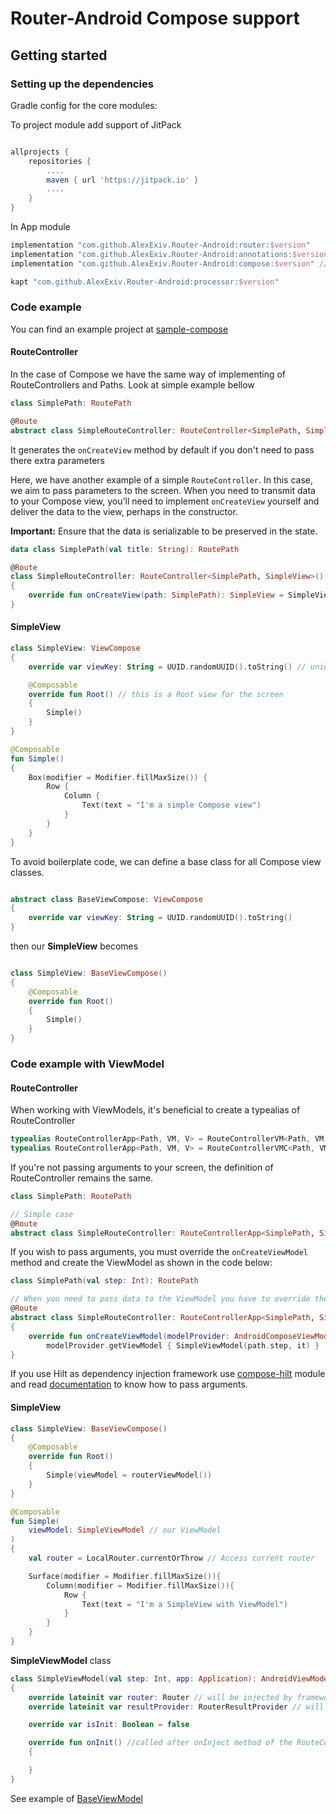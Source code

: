 # Router-Android Compose support

## Getting started

### Setting up the dependencies

Gradle config for the core modules:

To project module add support of JitPack

```groovy

allprojects {
    repositories {
        ....
        maven { url 'https://jitpack.io' }
        ....
    }
}
```

In App module

```groovy
implementation "com.github.AlexExiv.Router-Android:router:$version"
implementation "com.github.AlexExiv.Router-Android:annotations:$version"
implementation "com.github.AlexExiv.Router-Android:compose:$version" // add support of compose

kapt "com.github.AlexExiv.Router-Android:processor:$version"
```

### Code example

You can find an example project at [sample-compose](../sample-compose)

#### RouteController
In the case of Compose we have the same way of implementing of RouteControllers and Paths. Look at simple example bellow

```kotlin
class SimplePath: RoutePath

@Route
abstract class SimpleRouteController: RouteController<SimplePath, SimpleView>()
```

It generates the `onCreateView` method by default if you don't need to pass there extra parameters

Here, we have another example of a simple `RouteController`. In this case, we aim to pass parameters to the screen.
When you need to transmit data to your Compose view, you'll need to implement `onCreateView` yourself and deliver the data to the view, perhaps in the constructor.

**Important:** Ensure that the data is serializable to be preserved in the state.

```kotlin
data class SimplePath(val title: String): RoutePath

@Route
class SimpleRouteController: RouteController<SimplePath, SimpleView>()
{
    override fun onCreateView(path: SimplePath): SimpleView = SimpleView(path.title)
}
```

#### SimpleView

```kotlin
class SimpleView: ViewCompose
{
    override var viewKey: String = UUID.randomUUID().toString() // unique id for this view

    @Composable
    override fun Root() // this is a Root view for the screen
    {
        Simple()
    }
}

@Composable
fun Simple()
{
    Box(modifier = Modifier.fillMaxSize()) {
        Row { 
            Column {
                Text(text = "I'm a simple Compose view")
            }
        }
    }
}
```

To avoid boilerplate code, we can define a base class for all Compose view classes.

```kotlin

abstract class BaseViewCompose: ViewCompose
{
    override var viewKey: String = UUID.randomUUID().toString()
}
```

then our **SimpleView** becomes

```kotlin

class SimpleView: BaseViewCompose()
{
    @Composable
    override fun Root()
    {
        Simple()
    }
}
```

### Code example with ViewModel

#### RouteController

When working with ViewModels, it's beneficial to create a typealias of RouteController

```kotlin
typealias RouteControllerApp<Path, VM, V> = RouteControllerVM<Path, VM, AndroidComposeViewModelProvider, V> // if you don't use Component fo injection
typealias RouteControllerApp<Path, VM, V> = RouteControllerVMC<Path, VM, AndroidComposeViewModelProvider, V, AppComponent> // otherwise
```

If you're not passing arguments to your screen, the definition of RouteController remains the same.

```kotlin
class SimplePath: RoutePath

// Simple case
@Route
abstract class SimpleRouteController: RouteControllerApp<SimplePath, SimpleViewModel, SimpleView>()
```

If you wish to pass arguments, you must override the `onCreateViewModel` method and create the ViewModel as shown in the code below:

```kotlin
class SimplePath(val step: Int): RoutePath

// When you need to pass data to the ViewModel you have to override the onCreateViewModel method
@Route
abstract class SimpleRouteController: RouteControllerApp<SimplePath, SimpleViewModel, SimpleView>()
{
    override fun onCreateViewModel(modelProvider: AndroidComposeViewModelProvider, path: SimplePath): SimpleViewModel =
        modelProvider.getViewModel { SimpleViewModel(path.step, it) }
}
```

If you use Hilt as dependency injection framework use [compose-hilt](../compose-hilt) module and read [documentation](../compose-hilt/README.md) to know how to pass arguments.

#### SimpleView

```kotlin
class SimpleView: BaseViewCompose()
{
    @Composable
    override fun Root()
    {
        Simple(viewModel = routerViewModel())
    }
}

@Composable
fun Simple(
    viewModel: SimpleViewModel // our ViewModel
)
{
    val router = LocalRouter.currentOrThrow // Access current router

    Surface(modifier = Modifier.fillMaxSize()){
        Column(modifier = Modifier.fillMaxSize()){
            Row {
                Text(text = "I'm a SimpleView with ViewModel")
            }
        }
    }
}
```

**SimpleViewModel** class

```kotlin
class SimpleViewModel(val step: Int, app: Application): AndroidViewModel(app), ViewModel
{
    override lateinit var router: Router // will be injected by framework
    override lateinit var resultProvider: RouterResultProvider // will be injected by framework

    override var isInit: Boolean = false

    override fun onInit() //called after onInject method of the RouteController
    {

    }
}
```

See example of [BaseViewModel](../sample-compose/src/main/java/com/speakerboxlite/router/samplecompose/base/BaseViewModel.kt)